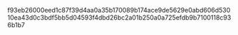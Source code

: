 f93eb26000eed1c87f39d4aa0a35b170089b174ace9de5629e0abd606d53010ea43d0c3bdf5bb5d04593f4dbd26bc2a01b250a0a725efdb9b7100118c936b1b7
